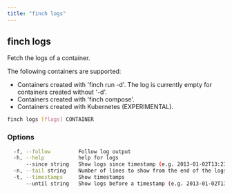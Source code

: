 ```yaml
---
title: "finch logs"
---
```


## finch logs

Fetch the logs of a container.

The following containers are supported:
- Containers created with 'finch run -d'. The log is currently empty for containers created without '-d'.
- Containers created with 'finch compose'.
- Containers created with Kubernetes (EXPERIMENTAL).

```bash
finch logs [flags] CONTAINER
```

### Options

```bash
  -f, --follow         Follow log output
  -h, --help           help for logs
      --since string   Show logs since timestamp (e.g. 2013-01-02T13:23:37Z) or relative (e.g. 42m for 42 minutes)
  -n, --tail string    Number of lines to show from the end of the logs (default "all")
  -t, --timestamps     Show timestamps
      --until string   Show logs before a timestamp (e.g. 2013-01-02T13:23:37Z) or relative (e.g. 42m for 42 minutes)
```
